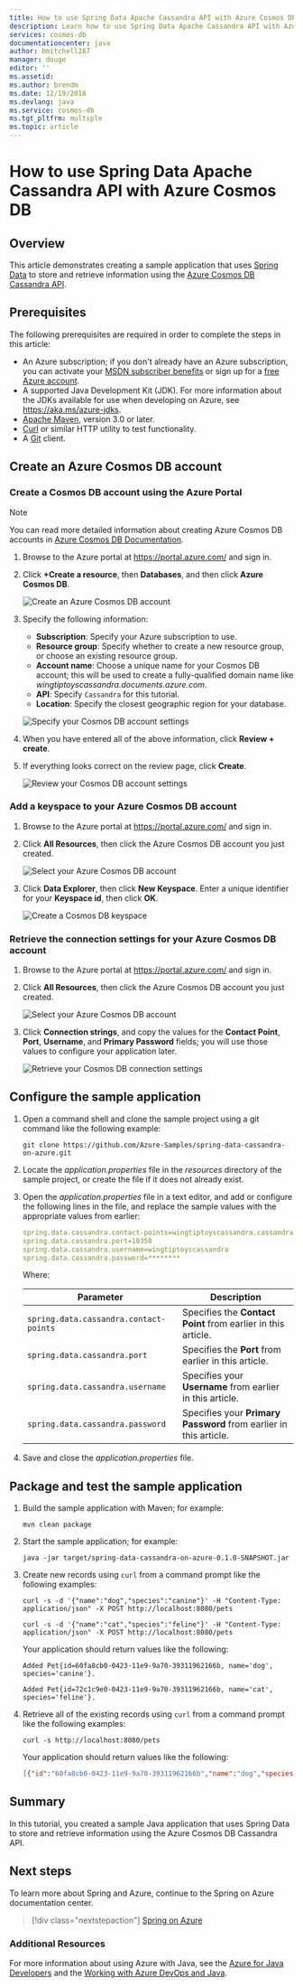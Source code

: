 ```yaml
---
title: How to use Spring Data Apache Cassandra API with Azure Cosmos DB
description: Learn how to use Spring Data Apache Cassandra API with Azure Cosmos DB.
services: cosmos-db
documentationcenter: java
author: bmitchell287
manager: douge
editor: ''
ms.assetid:
ms.author: brendm
ms.date: 12/19/2018
ms.devlang: java
ms.service: cosmos-db
ms.tgt_pltfrm: multiple
ms.topic: article
---
```


# How to use Spring Data Apache Cassandra API with Azure Cosmos DB

## Overview

This article demonstrates creating a sample application that uses [Spring Data] to store and retrieve information using the [Azure Cosmos DB Cassandra API](/azure/cosmos-db/cassandra-introduction).

## Prerequisites

The following prerequisites are required in order to complete the steps in this article:

* An Azure subscription; if you don't already have an Azure subscription, you can activate your [MSDN subscriber benefits] or sign up for a [free Azure account].
* A supported Java Development Kit (JDK). For more information about the JDKs available for use when developing on Azure, see <https://aka.ms/azure-jdks>.
* [Apache Maven](http://maven.apache.org/), version 3.0 or later.
* [Curl](https://curl.haxx.se/) or similar HTTP utility to test functionality.
* A [Git](https://git-scm.com/downloads) client.

## Create an Azure Cosmos DB account

### Create a Cosmos DB account using the Azure Portal

> [!NOTE]
> 
> You can read more detailed information about creating Azure Cosmos DB accounts in [Azure Cosmos DB Documentation](/azure/cosmos-db/).

1. Browse to the Azure portal at <https://portal.azure.com/> and sign in.

1. Click **+Create a resource**, then **Databases**, and then click **Azure Cosmos DB**.

   ![Create an Azure Cosmos DB account][COSMOSDB01]

1. Specify the following information:

   - **Subscription**: Specify your Azure subscription to use.
   - **Resource group**: Specify whether to create a new resource group, or choose an existing resource group.
   - **Account name**: Choose a unique name for your Cosmos DB account; this will be used to create a fully-qualified domain name like *wingtiptoyscassandra.documents.azure.com*.
   - **API**: Specify `Cassandra` for this tutorial.
   - **Location**: Specify the closest geographic region for your database.

   ![Specify your Cosmos DB account settings][COSMOSDB02]
   
1. When you have entered all of the above information, click **Review + create**.

1. If everything looks correct on the review page, click **Create**.

   ![Review your Cosmos DB account settings][COSMOSDB03]

### Add a keyspace to your Azure Cosmos DB account

1. Browse to the Azure portal at <https://portal.azure.com/> and sign in.

1. Click **All Resources**, then click the Azure Cosmos DB account you just created.

   ![Select your Azure Cosmos DB account][COSMOSDB04]

1. Click **Data Explorer**, then click **New Keyspace**. Enter a unique identifier for your **Keyspace id**, then click **OK**.

   ![Create a Cosmos DB keyspace][COSMOSDB05]

### Retrieve the connection settings for your Azure Cosmos DB account

1. Browse to the Azure portal at <https://portal.azure.com/> and sign in.

1. Click **All Resources**, then click the Azure Cosmos DB account you just created.

   ![Select your Azure Cosmos DB account][COSMOSDB04]

1. Click **Connection strings**, and copy the values for the **Contact Point**, **Port**, **Username**, and **Primary Password** fields; you will use those values to configure your application later.

   ![Retrieve your Cosmos DB connection settings][COSMOSDB05]

## Configure the sample application

1. Open a command shell and clone the sample project using a git command like the following example:

   ```shell
   git clone https://github.com/Azure-Samples/spring-data-cassandra-on-azure.git
   ```

1. Locate the *application.properties* file in the *resources* directory of the sample project, or create the file if it does not already exist.

1. Open the *application.properties* file in a text editor, and add or configure the following lines in the file, and replace the sample values with the appropriate values from earlier:

   ```yaml
   spring.data.cassandra.contact-points=wingtiptoyscassandra.cassandra.cosmosdb.azure.com
   spring.data.cassandra.port=10350
   spring.data.cassandra.username=wingtiptoyscassandra
   spring.data.cassandra.password=********
   ```
   Where:

   | Parameter | Description |
   |---|---|
   | `spring.data.cassandra.contact-points` | Specifies the **Contact Point** from earlier in this article. |
   | `spring.data.cassandra.port` | Specifies the **Port** from earlier in this article. |
   | `spring.data.cassandra.username` | Specifies your **Username** from earlier in this article. |
   | `spring.data.cassandra.password` | Specifies your **Primary Password** from earlier in this article. |

1. Save and close the *application.properties* file.

## Package and test the sample application 

1. Build the sample application with Maven; for example:

   ```shell
   mvn clean package
   ```

1. Start the sample application; for example:

   ```shell
   java -jar target/spring-data-cassandra-on-azure-0.1.0-SNAPSHOT.jar
   ```

1. Create new records using `curl` from a command prompt like the following examples:

   ```shell
   curl -s -d '{"name":"dog","species":"canine"}' -H "Content-Type: application/json" -X POST http://localhost:8080/pets

   curl -s -d '{"name":"cat","species":"feline"}' -H "Content-Type: application/json" -X POST http://localhost:8080/pets
   ```

   Your application should return values like the following:

   ```shell
   Added Pet{id=60fa8cb0-0423-11e9-9a70-39311962166b, name='dog', species='canine'}.

   Added Pet{id=72c1c9e0-0423-11e9-9a70-39311962166b, name='cat', species='feline'}.
   ```

1. Retrieve all of the existing records using `curl` from a command prompt like the following examples:

   ```shell
   curl -s http://localhost:8080/pets
   ```
    
   Your application should return values like the following:

   ```json
   [{"id":"60fa8cb0-0423-11e9-9a70-39311962166b","name":"dog","species":"canine"},{"id":"72c1c9e0-0423-11e9-9a70-39311962166b","name":"cat","species":"feline"}]
   ```

## Summary

In this tutorial, you created a sample Java application that uses Spring Data to store and retrieve information using the Azure Cosmos DB Cassandra API.

## Next steps

To learn more about Spring and Azure, continue to the Spring on Azure documentation center.

> [!div class="nextstepaction"]
> [Spring on Azure](/java/azure/spring-framework)

### Additional Resources

For more information about using Azure with Java, see the [Azure for Java Developers] and the [Working with Azure DevOps and Java].

<!-- URL List -->

[Azure for Java Developers]: /java/azure/
[free Azure account]: https://azure.microsoft.com/pricing/free-trial/
[Working with Azure DevOps and Java]: /azure/devops/
[MSDN subscriber benefits]: https://azure.microsoft.com/pricing/member-offers/msdn-benefits-details/
[Spring Boot]: http://projects.spring.io/spring-boot/
[Spring Data]: https://spring.io/projects/spring-data
[Spring Initializr]: https://start.spring.io/
[Spring Framework]: https://spring.io/

<!-- IMG List -->

[COSMOSDB01]: media/configure-spring-data-apache-cassandra-with-cosmos-db/create-cosmos-db-01.png
[COSMOSDB02]: media/configure-spring-data-apache-cassandra-with-cosmos-db/create-cosmos-db-02.png
[COSMOSDB03]: media/configure-spring-data-apache-cassandra-with-cosmos-db/create-cosmos-db-03.png
[COSMOSDB04]: media/configure-spring-data-apache-cassandra-with-cosmos-db/create-cosmos-db-04.png
[COSMOSDB05]: media/configure-spring-data-apache-cassandra-with-cosmos-db/create-cosmos-db-05.png
